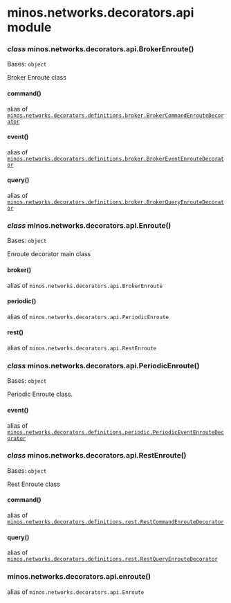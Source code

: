 # minos.networks.decorators.api module


### _class_ minos.networks.decorators.api.BrokerEnroute()
Bases: `object`

Broker Enroute class


#### command()
alias of [`minos.networks.decorators.definitions.broker.BrokerCommandEnrouteDecorator`](minos.networks.decorators.definitions.broker.md#minos.networks.decorators.definitions.broker.BrokerCommandEnrouteDecorator)


#### event()
alias of [`minos.networks.decorators.definitions.broker.BrokerEventEnrouteDecorator`](minos.networks.decorators.definitions.broker.md#minos.networks.decorators.definitions.broker.BrokerEventEnrouteDecorator)


#### query()
alias of [`minos.networks.decorators.definitions.broker.BrokerQueryEnrouteDecorator`](minos.networks.decorators.definitions.broker.md#minos.networks.decorators.definitions.broker.BrokerQueryEnrouteDecorator)


### _class_ minos.networks.decorators.api.Enroute()
Bases: `object`

Enroute decorator main class


#### broker()
alias of `minos.networks.decorators.api.BrokerEnroute`


#### periodic()
alias of `minos.networks.decorators.api.PeriodicEnroute`


#### rest()
alias of `minos.networks.decorators.api.RestEnroute`


### _class_ minos.networks.decorators.api.PeriodicEnroute()
Bases: `object`

Periodic Enroute class.


#### event()
alias of [`minos.networks.decorators.definitions.periodic.PeriodicEventEnrouteDecorator`](minos.networks.decorators.definitions.periodic.md#minos.networks.decorators.definitions.periodic.PeriodicEventEnrouteDecorator)


### _class_ minos.networks.decorators.api.RestEnroute()
Bases: `object`

Rest Enroute class


#### command()
alias of [`minos.networks.decorators.definitions.rest.RestCommandEnrouteDecorator`](minos.networks.decorators.definitions.rest.md#minos.networks.decorators.definitions.rest.RestCommandEnrouteDecorator)


#### query()
alias of [`minos.networks.decorators.definitions.rest.RestQueryEnrouteDecorator`](minos.networks.decorators.definitions.rest.md#minos.networks.decorators.definitions.rest.RestQueryEnrouteDecorator)


### minos.networks.decorators.api.enroute()
alias of `minos.networks.decorators.api.Enroute`

